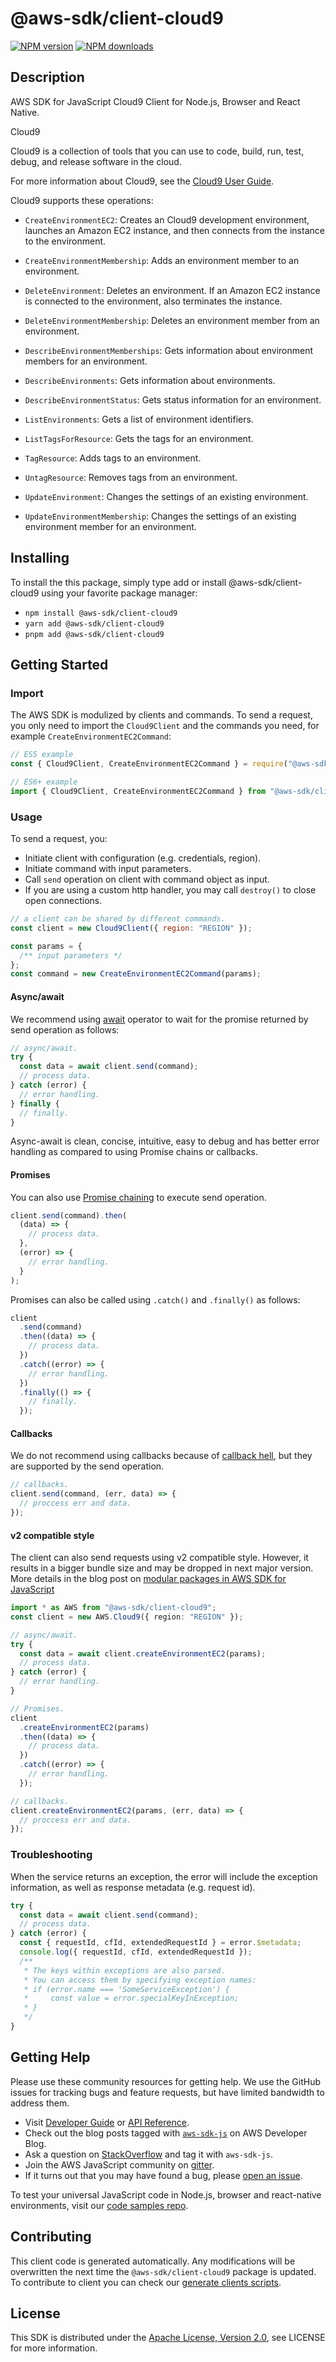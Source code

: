 # @aws-sdk/client-cloud9

[![NPM version](https://img.shields.io/npm/v/@aws-sdk/client-cloud9/latest.svg)](https://www.npmjs.com/package/@aws-sdk/client-cloud9)
[![NPM downloads](https://img.shields.io/npm/dm/@aws-sdk/client-cloud9.svg)](https://www.npmjs.com/package/@aws-sdk/client-cloud9)

## Description

AWS SDK for JavaScript Cloud9 Client for Node.js, Browser and React Native.

<fullname>Cloud9</fullname>

<p>Cloud9 is a collection of tools that you can use to code, build, run, test, debug, and
release software in the cloud.</p>
<p>For more information about Cloud9, see the <a href="https://docs.aws.amazon.com/cloud9/latest/user-guide">Cloud9 User Guide</a>.</p>
<p>Cloud9 supports these operations:</p>
<ul>
<li>
<p>
<code>CreateEnvironmentEC2</code>: Creates an Cloud9 development environment, launches
an Amazon EC2 instance, and then connects from the instance to the environment.</p>
</li>
<li>
<p>
<code>CreateEnvironmentMembership</code>: Adds an environment member to an
environment.</p>
</li>
<li>
<p>
<code>DeleteEnvironment</code>: Deletes an environment. If an Amazon EC2 instance is
connected to the environment, also terminates the instance.</p>
</li>
<li>
<p>
<code>DeleteEnvironmentMembership</code>: Deletes an environment member from an
environment.</p>
</li>
<li>
<p>
<code>DescribeEnvironmentMemberships</code>: Gets information about environment
members for an environment.</p>
</li>
<li>
<p>
<code>DescribeEnvironments</code>: Gets information about environments.</p>
</li>
<li>
<p>
<code>DescribeEnvironmentStatus</code>: Gets status information for an
environment.</p>
</li>
<li>
<p>
<code>ListEnvironments</code>: Gets a list of environment identifiers.</p>
</li>
<li>
<p>
<code>ListTagsForResource</code>: Gets the tags for an environment.</p>
</li>
<li>
<p>
<code>TagResource</code>: Adds tags to an environment.</p>
</li>
<li>
<p>
<code>UntagResource</code>: Removes tags from an environment.</p>
</li>
<li>
<p>
<code>UpdateEnvironment</code>: Changes the settings of an existing
environment.</p>
</li>
<li>
<p>
<code>UpdateEnvironmentMembership</code>: Changes the settings of an existing
environment member for an environment.</p>
</li>
</ul>

## Installing

To install the this package, simply type add or install @aws-sdk/client-cloud9
using your favorite package manager:

- `npm install @aws-sdk/client-cloud9`
- `yarn add @aws-sdk/client-cloud9`
- `pnpm add @aws-sdk/client-cloud9`

## Getting Started

### Import

The AWS SDK is modulized by clients and commands.
To send a request, you only need to import the `Cloud9Client` and
the commands you need, for example `CreateEnvironmentEC2Command`:

```js
// ES5 example
const { Cloud9Client, CreateEnvironmentEC2Command } = require("@aws-sdk/client-cloud9");
```

```ts
// ES6+ example
import { Cloud9Client, CreateEnvironmentEC2Command } from "@aws-sdk/client-cloud9";
```

### Usage

To send a request, you:

- Initiate client with configuration (e.g. credentials, region).
- Initiate command with input parameters.
- Call `send` operation on client with command object as input.
- If you are using a custom http handler, you may call `destroy()` to close open connections.

```js
// a client can be shared by different commands.
const client = new Cloud9Client({ region: "REGION" });

const params = {
  /** input parameters */
};
const command = new CreateEnvironmentEC2Command(params);
```

#### Async/await

We recommend using [await](https://developer.mozilla.org/en-US/docs/Web/JavaScript/Reference/Operators/await)
operator to wait for the promise returned by send operation as follows:

```js
// async/await.
try {
  const data = await client.send(command);
  // process data.
} catch (error) {
  // error handling.
} finally {
  // finally.
}
```

Async-await is clean, concise, intuitive, easy to debug and has better error handling
as compared to using Promise chains or callbacks.

#### Promises

You can also use [Promise chaining](https://developer.mozilla.org/en-US/docs/Web/JavaScript/Guide/Using_promises#chaining)
to execute send operation.

```js
client.send(command).then(
  (data) => {
    // process data.
  },
  (error) => {
    // error handling.
  }
);
```

Promises can also be called using `.catch()` and `.finally()` as follows:

```js
client
  .send(command)
  .then((data) => {
    // process data.
  })
  .catch((error) => {
    // error handling.
  })
  .finally(() => {
    // finally.
  });
```

#### Callbacks

We do not recommend using callbacks because of [callback hell](http://callbackhell.com/),
but they are supported by the send operation.

```js
// callbacks.
client.send(command, (err, data) => {
  // proccess err and data.
});
```

#### v2 compatible style

The client can also send requests using v2 compatible style.
However, it results in a bigger bundle size and may be dropped in next major version. More details in the blog post
on [modular packages in AWS SDK for JavaScript](https://aws.amazon.com/blogs/developer/modular-packages-in-aws-sdk-for-javascript/)

```ts
import * as AWS from "@aws-sdk/client-cloud9";
const client = new AWS.Cloud9({ region: "REGION" });

// async/await.
try {
  const data = await client.createEnvironmentEC2(params);
  // process data.
} catch (error) {
  // error handling.
}

// Promises.
client
  .createEnvironmentEC2(params)
  .then((data) => {
    // process data.
  })
  .catch((error) => {
    // error handling.
  });

// callbacks.
client.createEnvironmentEC2(params, (err, data) => {
  // proccess err and data.
});
```

### Troubleshooting

When the service returns an exception, the error will include the exception information,
as well as response metadata (e.g. request id).

```js
try {
  const data = await client.send(command);
  // process data.
} catch (error) {
  const { requestId, cfId, extendedRequestId } = error.$metadata;
  console.log({ requestId, cfId, extendedRequestId });
  /**
   * The keys within exceptions are also parsed.
   * You can access them by specifying exception names:
   * if (error.name === 'SomeServiceException') {
   *     const value = error.specialKeyInException;
   * }
   */
}
```

## Getting Help

Please use these community resources for getting help.
We use the GitHub issues for tracking bugs and feature requests, but have limited bandwidth to address them.

- Visit [Developer Guide](https://docs.aws.amazon.com/sdk-for-javascript/v3/developer-guide/welcome.html)
  or [API Reference](https://docs.aws.amazon.com/AWSJavaScriptSDK/v3/latest/index.html).
- Check out the blog posts tagged with [`aws-sdk-js`](https://aws.amazon.com/blogs/developer/tag/aws-sdk-js/)
  on AWS Developer Blog.
- Ask a question on [StackOverflow](https://stackoverflow.com/questions/tagged/aws-sdk-js) and tag it with `aws-sdk-js`.
- Join the AWS JavaScript community on [gitter](https://gitter.im/aws/aws-sdk-js-v3).
- If it turns out that you may have found a bug, please [open an issue](https://github.com/aws/aws-sdk-js-v3/issues/new/choose).

To test your universal JavaScript code in Node.js, browser and react-native environments,
visit our [code samples repo](https://github.com/aws-samples/aws-sdk-js-tests).

## Contributing

This client code is generated automatically. Any modifications will be overwritten the next time the `@aws-sdk/client-cloud9` package is updated.
To contribute to client you can check our [generate clients scripts](https://github.com/aws/aws-sdk-js-v3/tree/main/scripts/generate-clients).

## License

This SDK is distributed under the
[Apache License, Version 2.0](http://www.apache.org/licenses/LICENSE-2.0),
see LICENSE for more information.
